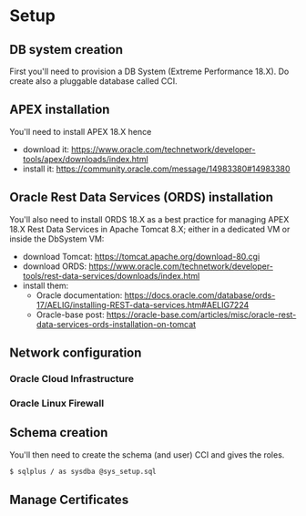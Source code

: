 # Setup
## DB system creation
First you'll need to provision a DB System (Extreme Performance 18.X). Do create also a pluggable database called CCI.

## APEX installation
You'll need to install APEX 18.X hence
- download it: https://www.oracle.com/technetwork/developer-tools/apex/downloads/index.html
- install it: https://community.oracle.com/message/14983380#14983380

## Oracle Rest Data Services (ORDS) installation
You'll also need to install ORDS 18.X as a best practice for managing APEX 18.X Rest Data Services in Apache Tomcat 8.X; either in a dedicated VM or inside the DbSystem VM:
- download Tomcat: https://tomcat.apache.org/download-80.cgi
- download ORDS: https://www.oracle.com/technetwork/developer-tools/rest-data-services/downloads/index.html
- install them:
  - Oracle documentation: https://docs.oracle.com/database/ords-17/AELIG/installing-REST-data-services.htm#AELIG7224
  - Oracle-base post: https://oracle-base.com/articles/misc/oracle-rest-data-services-ords-installation-on-tomcat

## Network configuration
### Oracle Cloud Infrastructure
### Oracle Linux Firewall

## Schema creation
You'll then need to create the schema (and user) CCI and gives the roles.

```Bash
$ sqlplus / as sysdba @sys_setup.sql
```

## Manage Certificates
